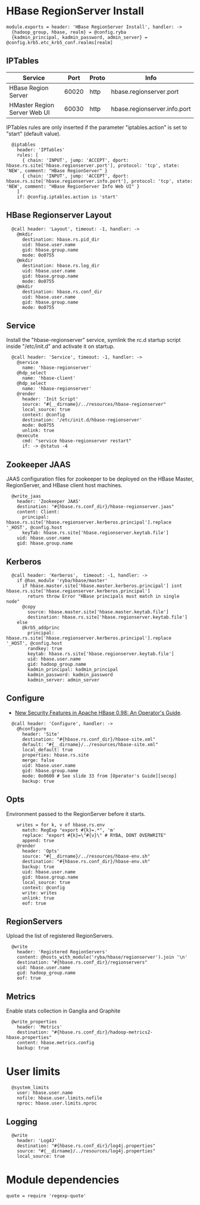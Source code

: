 
# HBase RegionServer Install

    module.exports = header: 'HBase RegionServer Install', handler: ->
      {hadoop_group, hbase, realm} = @config.ryba
      {kadmin_principal, kadmin_password, admin_server} = @config.krb5.etc_krb5_conf.realms[realm]

## IPTables

| Service                      | Port  | Proto | Info                         |
|------------------------------|-------|-------|------------------------------|
| HBase Region Server          | 60020 | http  | hbase.regionserver.port      |
| HMaster Region Server Web UI | 60030 | http  | hbase.regionserver.info.port |

IPTables rules are only inserted if the parameter "iptables.action" is set to
"start" (default value).
      
      @iptables
        header: 'IPTables'
        rules: [
          { chain: 'INPUT', jump: 'ACCEPT', dport: hbase.rs.site['hbase.regionserver.port'], protocol: 'tcp', state: 'NEW', comment: "HBase RegionServer" }
          { chain: 'INPUT', jump: 'ACCEPT', dport: hbase.rs.site['hbase.regionserver.info.port'], protocol: 'tcp', state: 'NEW', comment: "HBase RegionServer Info Web UI" }
        ]
        if: @config.iptables.action is 'start'

## HBase Regionserver Layout

      @call header: 'Layout', timeout: -1, handler: ->
        @mkdir
          destination: hbase.rs.pid_dir
          uid: hbase.user.name
          gid: hbase.group.name
          mode: 0o0755
        @mkdir
          destination: hbase.rs.log_dir
          uid: hbase.user.name
          gid: hbase.group.name
          mode: 0o0755
        @mkdir
          destination: hbase.rs.conf_dir
          uid: hbase.user.name
          gid: hbase.group.name
          mode: 0o0755

## Service

Install the "hbase-regionserver" service, symlink the rc.d startup script
inside "/etc/init.d" and activate it on startup.

      @call header: 'Service', timeout: -1, handler: ->
        @service
          name: 'hbase-regionserver'
        @hdp_select
          name: 'hbase-client'
        @hdp_select
          name: 'hbase-regionserver'
        @render
          header: 'Init Script'
          source: "#{__dirname}/../resources/hbase-regionserver"
          local_source: true
          context: @config
          destination: '/etc/init.d/hbase-regionserver'
          mode: 0o0755
          unlink: true
        @execute
          cmd: "service hbase-regionserver restart"
          if: -> @status -4

## Zookeeper JAAS

JAAS configuration files for zookeeper to be deployed on the HBase Master,
RegionServer, and HBase client host machines.

      @write_jaas
        header: 'Zookeeper JAAS'
        destination: "#{hbase.rs.conf_dir}/hbase-regionserver.jaas"
        content: Client:
          principal: hbase.rs.site['hbase.regionserver.kerberos.principal'].replace '_HOST', @config.host
          keyTab: hbase.rs.site['hbase.regionserver.keytab.file']
        uid: hbase.user.name
        gid: hbase.group.name

## Kerberos
      
      @call header: 'Kerberos',  timeout: -1, handler: ->
        if @has_module 'ryba/hbase/master'
          if hbase.master.site['hbase.master.kerberos.principal'] isnt hbase.rs.site['hbase.regionserver.kerberos.principal']
            return throw Error "HBase principals must match in single node"
          @copy
            source: hbase.master.site['hbase.master.keytab.file']
            destination: hbase.rs.site['hbase.regionserver.keytab.file']
        else
          @krb5_addprinc
            principal: hbase.rs.site['hbase.regionserver.kerberos.principal'].replace '_HOST', @config.host
            randkey: true
            keytab: hbase.rs.site['hbase.regionserver.keytab.file']
            uid: hbase.user.name
            gid: hadoop_group.name
            kadmin_principal: kadmin_principal
            kadmin_password: kadmin_password
            kadmin_server: admin_server

## Configure

*   [New Security Features in Apache HBase 0.98: An Operator's Guide][secop].

[secop]: http://fr.slideshare.net/HBaseCon/features-session-2
  
      @call header: 'Configure', handler: ->
        @hconfigure
          header: 'Site'
          destination: "#{hbase.rs.conf_dir}/hbase-site.xml"
          default: "#{__dirname}/../resources/hbase-site.xml"
          local_default: true
          properties: hbase.rs.site
          merge: false
          uid: hbase.user.name
          gid: hbase.group.name
          mode: 0o0600 # See slide 33 from [Operator's Guide][secop]
          backup: true

## Opts

Environment passed to the RegionServer before it starts.

        writes = for k, v of hbase.rs.env
          match: RegExp "export #{k}=.*", 'm'
          replace: "export #{k}=\"#{v}\" # RYBA, DONT OVERWRITE"
          append: true
        @render
          header: 'Opts'
          source: "#{__dirname}/../resources/hbase-env.sh"
          destination: "#{hbase.rs.conf_dir}/hbase-env.sh"
          backup: true
          uid: hbase.user.name
          gid: hbase.group.name
          local_source: true
          context: @config
          write: writes
          unlink: true
          eof: true

## RegionServers

Upload the list of registered RegionServers.
    
      @write
        header: 'Registered RegionServers'
        content: @hosts_with_module('ryba/hbase/regionserver').join '\n'
        destination: "#{hbase.rs.conf_dir}/regionservers"
        uid: hbase.user.name
        gid: hadoop_group.name
        eof: true

## Metrics

Enable stats collection in Ganglia and Graphite

      @write_properties
        header: 'Metrics'
        destination: "#{hbase.rs.conf_dir}/hadoop-metrics2-hbase.properties"
        content: hbase.metrics.config
        backup: true

# User limits

      @system_limits
        user: hbase.user.name
        nofile: hbase.user.limits.nofile
        nproc: hbase.user.limits.nproc

## Logging

      @write
        header: 'Log4J'
        destination: "#{hbase.rs.conf_dir}/log4j.properties"
        source: "#{__dirname}/../resources/log4j.properties"
        local_source: true


# Module dependencies

    quote = require 'regexp-quote'

